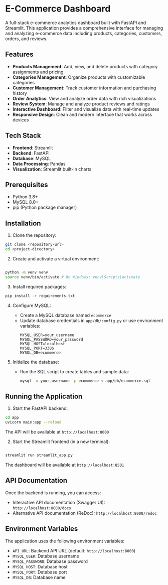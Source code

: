 # E-Commerce Dashboard

A full-stack e-commerce analytics dashboard built with FastAPI and Streamlit. This application provides a comprehensive interface for managing and analyzing e-commerce data including products, categories, customers, orders, and reviews.

## Features

- **Products Management**: Add, view, and delete products with category assignments and pricing
- **Categories Management**: Organize products with customizable categories
- **Customer Management**: Track customer information and purchasing history
- **Order Analytics**: View and analyze order data with rich visualizations
- **Review System**: Manage and analyze product reviews and ratings
- **Interactive Dashboard**: Filter and visualize data with real-time updates
- **Responsive Design**: Clean and modern interface that works across devices

## Tech Stack

- **Frontend**: Streamlit
- **Backend**: FastAPI
- **Database**: MySQL
- **Data Processing**: Pandas
- **Visualization**: Streamlit built-in charts

## Prerequisites

- Python 3.8+
- MySQL 8.0+
- pip (Python package manager)

## Installation

1. Clone the repository:

```bash
git clone <repository-url>
cd <project-directory>
```

2. Create and activate a virtual environment:

```bash

python -m venv venv
source venv/bin/activate # On Windows: venv\Scripts\activate

```


3. Install required packages:

```bash
pip install -r requirements.txt
```


4. Configure MySQL:
   - Create a MySQL database named `ecommerce`
   - Update database credentials in `app/db/config.py` or use environment variables:
     ```
     MYSQL_USER=your_username
     MYSQL_PASSWORD=your_password
     MYSQL_HOST=localhost
     MYSQL_PORT=3306
     MYSQL_DB=ecommerce
     ```

5. Initialize the database:
   - Run the SQL script to create tables and sample data:
     ```bash
     mysql -u your_username -p ecommerce < app/db/ecommerce.sql
     ```

## Running the Application

1. Start the FastAPI backend:

```bash
cd app
uvicorn main:app --reload
```
The API will be available at `http://localhost:8000`

2. Start the Streamlit frontend (in a new terminal):

```bash

streamlit run streamlit_app.py

```

The dashboard will be available at `http://localhost:8501`

## API Documentation

Once the backend is running, you can access:
- Interactive API documentation (Swagger UI): `http://localhost:8000/docs`
- Alternative API documentation (ReDoc): `http://localhost:8000/redoc`

## Environment Variables

The application uses the following environment variables:

- `API_URL`: Backend API URL (default: `http://localhost:8000`)
- `MYSQL_USER`: Database username
- `MYSQL_PASSWORD`: Database password
- `MYSQL_HOST`: Database host
- `MYSQL_PORT`: Database port
- `MYSQL_DB`: Database name


